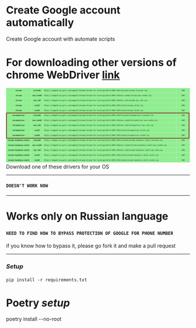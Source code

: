 # Create Google account automatically

Create Google account with automate scripts

# For downloading other versions of chrome WebDriver [link](https://googlechromelabs.github.io/chrome-for-testing/#stable)
![](assets/1.png)
Download one of these drivers for your OS
___
#### `DOESN'T WORK NOW`
___
# Works only on Russian language
#### `NEED TO FIND HOW TO BYPASS PROTECTION OF GOOGLE FOR PHONE NUMBER`

if you know how to bypass it, please go fork it and make a pull request
___

### _Setup_

`pip install -r requirements.txt`

# Poetry _setup_
poetry install --no-root
